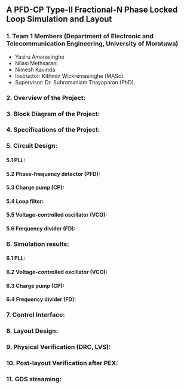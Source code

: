 ## A PFD-CP Type-II Fractional-N Phase Locked Loop Simulation and Layout

### 1. Team 1 Members (Department of Electronic and Telecommunication Engineering, University of Moratuwa)

- Yasiru Amarasinghe
- Nilasi Methsarani
- Nimesh Kavinda
- Instructor: Kithmin Wickremasinghe (MASc).
- Supervisor: Dr. Subramaniam Thayaparan (PhD).

### 2. Overview of the Project:

### 3. Block Diagram of the Project:

### 4. Specifications of the Project:

### 5. Circuit Design:

#### 5.1 PLL:

#### 5.2 Phase-frequency detector (PFD):

#### 5.3 Charge pump (CP):

#### 5.4 Loop filter:

#### 5.5 Voltage-controlled oscillator (VCO):

#### 5.6 Frequency divider (FD):

### 6. Simulation results:

#### 6.1 PLL:

#### 6.2 Voltage-controlled oscillator (VCO):

#### 6.3 Charge pump (CP):

#### 6.4 Frequency divider (FD):

### 7. Control Interface:

### 8. Layout Design:

### 9. Physical Verification (DRC, LVS):

### 10. Post-layout Verification after PEX:

### 11. GDS streaming:
